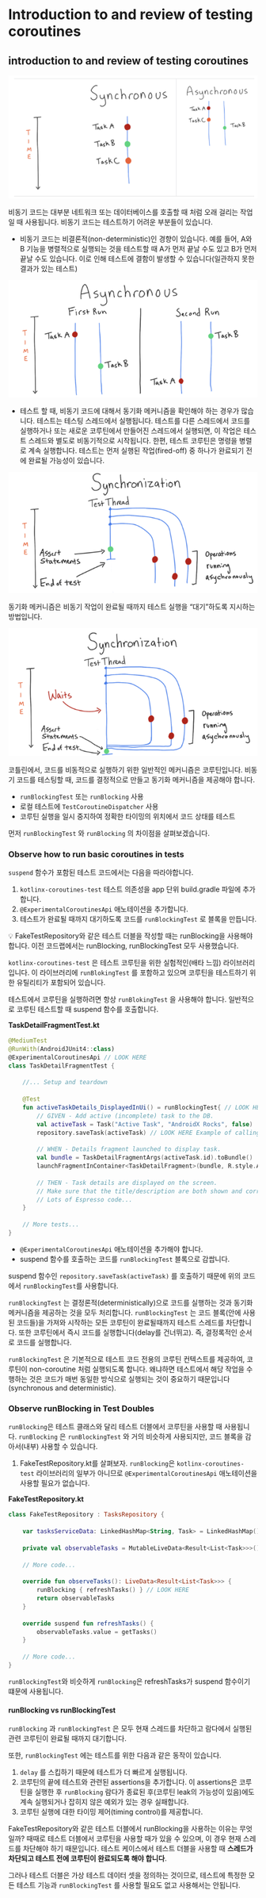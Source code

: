 # Introduction to and review of testing coroutines

## introduction to and review of testing coroutines

![](<../../../.gitbook/assets/Untitled (32).png>)

비동기 코드는 대부분 네트워크 또는 데이터베이스를 호출할 때 처럼 오래 걸리는 작업일 때 사용됩니다. 비동기 코드는 테스트하기 어려운 부분들이 있습니다.

* 비동기 코드는 비결론적(non-deterministic)인 경향이 있습니다. 예를 들어, A와 B 기능을 병렬적으로 실행되는 것을 테스트할 때 A가 먼저 끝날 수도 있고 B가 먼저 끝날 수도 있습니다. 이로 인해 테스트에 결함이 발생할 수 있습니다(일관하지 못한 결과가 있는 테스트)

![](<../../../.gitbook/assets/Untitled (33) (1).png>)

* 테스트 할 때, 비동기 코드에 대해서 동기화 메커니즘을 확인해야 하는 경우가 많습니다. 테스트는 테스팅 스레드에서 실행됩니다. 테스트를 다른 스레드에서 코드를 실행하거나 또는 새로운 코루틴에서 만들어진 스레드에서 실행되면, 이 작업은 테스트 스레드와 별도로 비동기적으로 시작됩니다. 한편, 테스트 코루틴은 명령을 병렬로 계속 실행합니다. 테스트는 먼저 실행된 작업(fired-off) 중 하나가 완료되기 전에 완료될 가능성이 있습니다.

![](<../../../.gitbook/assets/Untitled (34) (2).png>)

동기화 메커니즘은 비동기 작업이 완료될 때까지 테스트 실행을 “대기”하도록 지시하는 방법입니다.

![](<../../../.gitbook/assets/Untitled (35).png>)

코틀린에서, 코드를 비동적으로 실행하기 위한 일반적인 메커니즘은 코루틴입니다. 비동기 코드를 테스팅할 때, 코드를 결정적으로 만들고 동기화 메커니즘을 제공해야 합니다.

* `runBlockingTest` 또는 `runBlocking` 사용
* 로컬 테스트에 `TestCoroutineDispatcher` 사용
* 코루틴 실행을 일시 중지하여 정확한 타이밍의 위치에서 코드 상태를 테스트

먼저 `runBlockingTest` 와 `runBlocking` 의 차이점을 살펴보겠습니다.

### Observe how to run basic coroutines in tests

`suspend` 함수가 포함된 테스트 코드에서는 다음을 따라야합니다.

1. `kotlinx-coroutines-test` 테스트 의존성을 app 단위 build.gradle 파일에 추가합니다.
2. `@ExperimentalCoroutinesApi` 애노테이션을 추가합니다.
3. 테스트가 완료될 때까지 대기하도록 코드를 `runBlockingTest` 로 블록을 만듭니다.

💡 FakeTestRepository와 같은 테스트 더블을 작성할 때는 runBlocking을 사용해야 합니다. 이전 코드랩에서는 runBlocking, runBlockingTest 모두 사용했습니다.



`kotlinx-coroutines-test` 은 테스트 코루틴을 위한 실험적인(배타 느낌) 라이브러리입니다. 이 라이브러리에 `runBlokingTest` 를 포함하고 있으며 코루틴을 테스트하기 위한 유틸리티가 포함되어 있습니다.

테스트에서 코루틴을 실행하려면 항상 `runBlokingTest` 을 사용해야 합니다. 일반적으로 코루틴 테스트할 때 suspend 함수를 호출합니다.

**TaskDetailFragmentTest.kt**

```kotlin
@MediumTest
@RunWith(AndroidJUnit4::class)
@ExperimentalCoroutinesApi // LOOK HERE
class TaskDetailFragmentTest {

    //... Setup and teardown

    @Test
    fun activeTaskDetails_DisplayedInUi() = runBlockingTest{ // LOOK HERE
        // GIVEN - Add active (incomplete) task to the DB.
        val activeTask = Task("Active Task", "AndroidX Rocks", false)
        repository.saveTask(activeTask) // LOOK HERE Example of calling a suspend function

        // WHEN - Details fragment launched to display task.
        val bundle = TaskDetailFragmentArgs(activeTask.id).toBundle()
        launchFragmentInContainer<TaskDetailFragment>(bundle, R.style.AppTheme)

        // THEN - Task details are displayed on the screen.
        // Make sure that the title/description are both shown and correct.
        // Lots of Espresso code...
    }

    // More tests...
}
```

* `@ExperimentalCoroutinesApi` 애노테이션을 추가해야 합니다.
* suspend 함수를 호출하는 코드를 `runBlockingTest` 블록으로 감쌉니다.

suspend 함수인 `repository.saveTask(activeTask)` 를 호출하기 때문에 위의 코드에서 `runBlockingTest`를 사용합니다.

`runBlockingTest` 는 결정론적(deterministically)으로 코드를 실행하는 것과 동기화 메커니즘을 제공하는 것을 모두 처리합니다. `runBlockingTest` 는 코드 블록(안에 사용된 코드들)을 가져와 시작하는 모든 코루틴이 완료될때까지 테스트 스레드를 차단합니다. 또한 코루틴에서 즉시 코드를 실행합니다(delay를 건너뛰고). 즉, 결정록적인 순서로 코드를 실행합니다.

`runBlockingTest` 은 기본적으로 테스트 코드 전용의 코루틴 컨텍스트를 제공하여, 코루틴이 non-coroutine 처럼 실행되도록 합니다. 왜냐하면 테스트에서 해당 작업을 수행하는 것은 코드가 매번 동일한 방식으로 실행되는 것이 중요하기 때문입니다(synchronous and deterministic).

### Observe runBlocking in Test Doubles

`runBlocking`은 테스트 클래스와 달리 테스트 더블에서 코루틴을 사용할 때 사용됩니다. `runBlocking` 은 `runBlockingTest` 와 거의 비슷하게 사용되지만, 코드 블록을 감아서(내부) 사용할 수 있습니다.

1. FakeTestRepository.kt를 살펴보자. `runBlocking`은 `kotlinx-coroutines-test` 라이브러리의 일부가 아니므로 `@ExperimentalCoroutinesApi` 애노테이션을 사용할 필요가 없습니다.

**FakeTestRepository.kt**

```kotlin
class FakeTestRepository : TasksRepository {

    var tasksServiceData: LinkedHashMap<String, Task> = LinkedHashMap()

    private val observableTasks = MutableLiveData<Result<List<Task>>>()

    // More code...

    override fun observeTasks(): LiveData<Result<List<Task>>> {
        runBlocking { refreshTasks() } // LOOK HERE
        return observableTasks
    }

    override suspend fun refreshTasks() {
        observableTasks.value = getTasks()
    }
    
    // More code...
}
```

`runBlockingTest`와 비슷하게 `runBlocking`은 refreshTasks가 suspend 함수이기 떄문에 사용됩니다.

#### runBlocking vs runBlockingTest

`runBlocking` 과 `runBlockingTest` 은 모두 현재 스레드를 차단하고 람다에서 실행된 관련 코루틴이 완료될 때까지 대기합니다.

또한, `runBlockingTest` 에는 테스트를 위한 다음과 같은 동작이 있습니다.

1. `delay` 를 스킵하기 때문에 테스트가 더 빠르게 실행됩니다.
2. 코루틴의 끝에 테스트와 관련된 assertions을 추가합니다. 이 assertions은 코루틴을 실행한 후 `runBlocking` 람다가 종료된 후(코루틴 leak의 가능성이 있음)에도 계속 실행되거나 잡히지 않은 예외가 있는 경우 실패합니다.
3. 코루틴 실행에 대한 타이밍 제어(timing control)를 제공합니다.

FakeTestRepository와 같은 테스트 더블에서 runBlocking을 사용하는 이유는 무엇일까? 때때로 테스트 더블에서 코루틴을 사용할 때가 있을 수 있으며, 이 경우 현재 스레드를 차단해야 하기 때문입니다. 테스트 케이스에서 테스트 더블을 사용할 때 **스레드가 차단되고 테스트 전에 코루틴이 완료되도록 해야 합니다**.

그러나 테스트 더블은 가상 테스트 데이터 셋을 정의하는 것이므로, 테스트에 특정한 모든 테스트 기능과 `runBlockingTest` 를 사용할 필요도 없고 사용해서는 안됩니다.
